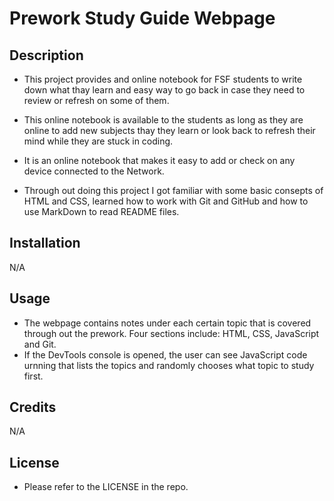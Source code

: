 # Prework Study Guide Webpage

## Description

- This project provides and online notebook for FSF students to write down what thay learn and easy way to go back in case they need to review or refresh on some of them.
- This online notebook is available to the students as long as they are online to add new subjects thay they learn or look back to refresh their mind while they are stuck in coding.
- It is an online notebook that makes it easy to add or check on any device connected to the Network.

- Through out doing this project I got familiar with some basic consepts of HTML and CSS, learned how to work with Git and GitHub and how to use MarkDown to read README files.

## Installation

N/A

## Usage

- The webpage contains notes under each certain topic that is covered through out the prework. Four sections include: HTML, CSS, JavaScript and Git.
- If the DevTools console is opened, the user can see JavaScript code urnning that lists the topics and randomly chooses what topic to study first.

## Credits

N/A

## License

- Please refer to the LICENSE in the repo.
